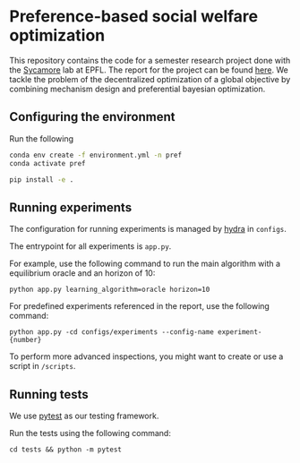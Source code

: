 # Preference-based social welfare optimization

This repository contains the code for a semester research project done with the [Sycamore](https://www.epfl.ch/labs/sycamore/) lab at EPFL. The report for the project can be found [here](#).
We tackle the problem of the decentralized optimization of a global objective by combining mechanism design and preferential bayesian optimization.

## Configuring the environment

Run the following
```bash
conda env create -f environment.yml -n pref
conda activate pref

pip install -e .
```

## Running experiments

The configuration for running experiments is managed by [hydra](https://hydra.cc) in `configs`.

The entrypoint for all experiments is `app.py`.

For example, use the following command to run the main algorithm with a equilibrium oracle and an horizon of 10:
```
python app.py learning_algorithm=oracle horizon=10
```

For predefined experiments referenced in the report, use the following command:
```
python app.py -cd configs/experiments --config-name experiment-{number}
```

To perform more advanced inspections, you might want to create or use a script in `/scripts`.

## Running tests

We use [pytest](https://docs.pytest.org/en/8.0.x/) as our testing framework.

Run the tests using the following command:
```
cd tests && python -m pytest
```
